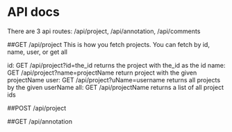# API docs

There are 3 api routes: /api/project, /api/annotation, /api/comments

##GET /api/project
This is how you fetch projects. You can fetch by id, name, user, or get all

id: GET /api/project?id=the_id
    returns the project with the_id as the id
name: GET /api/project?name=projectName
    return project with the given projectName
user: GET /api/project?uName=username
    returns all projects by the given userName
all: GET /api/projectName
    returns a list of all project ids

##POST /api/project


##GET /api/annotation

